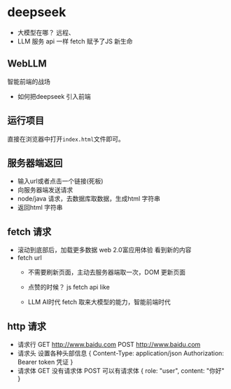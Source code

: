 # deepseek
- 大模型在哪？
   远程、
- LLM 服务
   api 一样
   fetch 赋予了JS 新生命

## WebLLM
智能前端的战场
- 如何把deepseek 引入前端

## 运行项目
直接在浏览器中打开`index.html`文件即可。

## 服务器端返回
- 输入url或者点击一个链接(死板)
- 向服务器端发送请求
- node/java 请求，去数据库取数据，生成html 字符串
- 返回html 字符串

## fetch 请求
- 滚动到底部后，加载更多数据 web 2.0富应用体验
看到新的内容
- fetch url
  - 不需要刷新页面，主动去服务器端取一次，DOM 更新页面
  - 点赞的时候？
  js fetch api like

  - LLM AI时代
  fetch 取来大模型的能力，智能前端时代
  
## http 请求
   -  请求行 GET http://www.baidu.com
   POST http://www.baidu.com
   -  请求头
      设置各种头部信息
      {
        Content-Type: application/json
        Authorization: Bearer token 凭证
      }
   -  请求体
     GET 没有请求体
     POST 可以有请求体
     { role: "user", content: "你好" }


